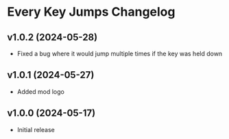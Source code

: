 # Every Key Jumps Changelog
## v1.0.2 (2024-05-28)
- Fixed a bug where it would jump multiple times if the key was held down

## v1.0.1 (2024-05-27)
- Added mod logo

## v1.0.0 (2024-05-17)
- Initial release